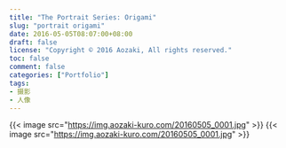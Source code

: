 ```yaml
---
title: "The Portrait Series: Origami"
slug: "portrait origami"
date: 2016-05-05T08:07:00+08:00
draft: false
license: "Copyright © 2016 Aozaki, All rights reserved."
toc: false
comment: false
categories: ["Portfolio"]
tags: 
- 摄影
- 人像
---
```


{{< image src="https://img.aozaki-kuro.com/20160505_0001.jpg" >}}
{{< image src="https://img.aozaki-kuro.com/20160505_0001.jpg" >}}

<!--
<br>
<center>
    <img src="https://img.aozaki-kuro.com/20160505_0001.jpg">
    <img src="https://img.aozaki-kuro.com/20160505_0002.jpg">
</center>
-->

<!--
    Hasselblad 203FE
    Hasselblad F 110m f/2.0 Planar
    Fujifilm Pro 400H
-->
